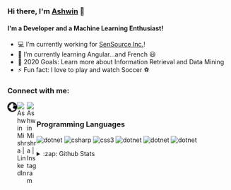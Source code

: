 ### Hi there, I'm [Ashwin](https://ashwin9999.github.io/) 👋

#### I'm a Developer and a Machine Learning Enthusiast!

- 💻 I’m currently working for [SenSource Inc.][work]!
- 🌱 I’m currently learning Angular...and French 😃
- 🥅 2020 Goals: Learn more about Information Retrieval and Data Mining
- ⚡ Fun fact: I love to play and watch Soccer ⚽️

### Connect with me:

[<img align="left" alt="Ashwin Mishra" width="22px" src="https://raw.githubusercontent.com/iconic/open-iconic/master/svg/globe.svg" />][website]
[<img align="left" alt="Ashwin Mishra | LinkedIn" width="22px" src="https://cdn.jsdelivr.net/npm/simple-icons@v3/icons/linkedin.svg" />][linkedin]
[<img align="left" alt="Ashwin Mishra | Instagram" width="22px" src="https://cdn.jsdelivr.net/npm/simple-icons@v3/icons/instagram.svg" />][instagram]

<br />

### Programming Languages

<p align="left">
<img src="https://devicons.github.io/devicon/devicon.git/icons/python/python-original.svg" alt="dotnet" width="40" height="40"/>
<img src="https://devicons.github.io/devicon/devicon.git/icons/javascript/javascript-original.svg" alt="csharp" width="40" height="40"/> 
<img src="https://devicons.github.io/devicon/devicon.git/icons/typescript/typescript-original.svg" alt="css3" width="40" height="40"/>
<img src="https://devicons.github.io/devicon/devicon.git/icons/java/java-original.svg" alt="dotnet" width="40" height="40"/>
<img src="https://devicons.github.io/devicon/devicon.git/icons/cplusplus/cplusplus-original.svg" alt="dotnet" width="40" height="40"/>
<img src="https://devicons.github.io/devicon/devicon.git/icons/rust/rust-plain.svg" alt="dotnet" width="40" height="40"/>

<details>
  <summary>:zap: Github Stats</summary>

  <img align="left" alt="Ashwin's Github Stats" src="https://github-readme-stats.vercel.app/api?username=ashwin9999&show_icons=true&hide_border=true&include_all_commits=true&count_private=true&hide_issues=true&hide=contribs,stars&hide_rank=true" />
  
</details>

[website]: https://ashwin9999.github.io/
[work]: https://www.sensourceinc.com/
[instagram]: https://www.instagram.com/__ashwinmishra__/
[linkedin]: https://www.linkedin.com/in/ashwin-mishra/
